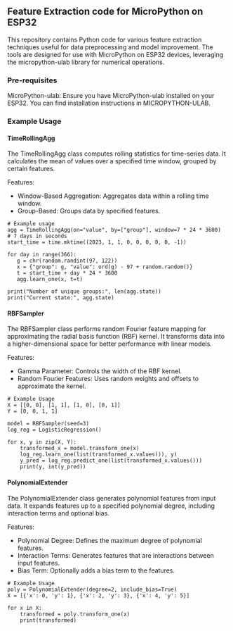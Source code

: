 ## Feature Extraction code for MicroPython on ESP32
This repository contains Python code for various feature extraction techniques useful for data preprocessing and model improvement. 
The tools are designed for use with MicroPython on ESP32 devices, leveraging the micropython-ulab library for numerical operations.

### Pre-requisites
MicroPython-ulab: Ensure you have MicroPython-ulab installed on your ESP32. You can find installation instructions in MICROPYTHON-ULAB.

### Example Usage

#### TimeRollingAgg
The TimeRollingAgg class computes rolling statistics for time-series data. It calculates the mean of values over a specified time window, grouped by certain features.

Features:
- Window-Based Aggregation: Aggregates data within a rolling time window.
- Group-Based: Groups data by specified features.

 ``` 
# Example usage
agg = TimeRollingAgg(on="value", by=["group"], window=7 * 24 * 3600)  # 7 days in seconds
start_time = time.mktime((2023, 1, 1, 0, 0, 0, 0, 0, -1))

for day in range(366):
    g = chr(random.randint(97, 122))
    x = {"group": g, "value": ord(g) - 97 + random.random()}
    t = start_time + day * 24 * 3600
    agg.learn_one(x, t=t)

print("Number of unique groups:", len(agg.state))
print("Current state:", agg.state)

```

#### RBFSampler
The RBFSampler class performs random Fourier feature mapping for approximating the radial basis function (RBF) kernel. It transforms data into a higher-dimensional space for better performance with linear models.

Features:
- Gamma Parameter: Controls the width of the RBF kernel.
- Random Fourier Features: Uses random weights and offsets to approximate the kernel.
```
# Example Usage
X = [[0, 0], [1, 1], [1, 0], [0, 1]]
Y = [0, 0, 1, 1]

model = RBFSampler(seed=3)
log_reg = LogisticRegression()

for x, y in zip(X, Y):
    transformed_x = model.transform_one(x)
    log_reg.learn_one(list(transformed_x.values()), y)
    y_pred = log_reg.predict_one(list(transformed_x.values()))
    print(y, int(y_pred))
```

#### PolynomialExtender
The PolynomialExtender class generates polynomial features from input data. It expands features up to a specified polynomial degree, including interaction terms and optional bias.

Features:
- Polynomial Degree: Defines the maximum degree of polynomial features.
- Interaction Terms: Generates features that are interactions between input features.
- Bias Term: Optionally adds a bias term to the features.

```
# Example Usage
poly = PolynomialExtender(degree=2, include_bias=True)
X = [{'x': 0, 'y': 1}, {'x': 2, 'y': 3}, {'x': 4, 'y': 5}]

for x in X:
    transformed = poly.transform_one(x)
    print(transformed)
```
